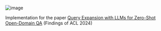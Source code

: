 ![image](https://github.com/user-attachments/assets/3a5a9134-6292-4bbe-a8d4-3cb20d487823)

Implementation for the paper [Query Expansion with LLMs for Zero-Shot Open-Domain QA](https://aclanthology.org/2024.findings-acl.708/) (Findings of ACL 2024)
